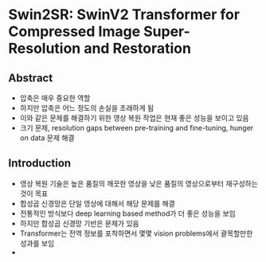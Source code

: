 # Swin2SR: SwinV2 Transformer for Compressed Image Super-Resolution and Restoration

## Abstract

- 압축은 매우 중요한 역할
- 하지만 압축은 어느 정도의 손실을 초래하게 됨
- 이와 같은 문제를 해결하기 위한 영상 복원 작업은 현재 좋은 성능을 보이고 있음
- 크기 문제, resolution gaps between pre-training and fine-tuning, hunger on data 문제 해결

## Introduction

- 영상 복원 기술은 높은 품질의 깨끗한 영상을 낮은 품질의 영상으로부터 재구성하는 것이 목표
- 합성곱 신경망은 단일 영상에 대해서 해당 문제를 해결
- 전통적인 방식보다 deep learning based method가 더 좋은 성능을 보임
- 하지만 합성곱 신경망 기반은 문제가 있음
- Transformer는 전역 정보를 포착하면서 몇몇 vision problems에서 괄목할만한 성과를 보임
- 
